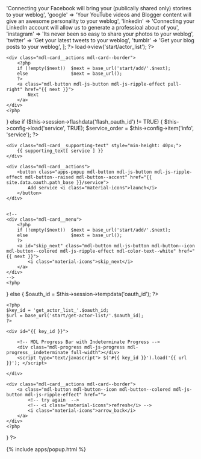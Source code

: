 ---
---

<?php
$supporting_text = [
    'facebook'  => 'Connecting your Facebook will bring your (publically shared only) storires to your weblog',
    'google'    => 'Your YouTube videos and Blogger content will give an awesome personality to your weblog',
    'linkedin'  => 'Connecting your LinkedIn account will allow us to generate a professioal about of you',
    'instagram' => 'Its never been so easy to share your photos to your weblog',
    'twitter'   => 'Get your latest tweets to your weblog',
    'tumblr'    => 'Get your blog posts to your weblog',
];
?>

<style type="text/css">
    .demo-card-square > .mdl-card__title {
        color: #fff;
        background:
            url('/assets/images/social-icon-'.$service.'-white.svg') center center no-repeat,
            url('/assets/images/stripe-v.png'),
            url('{{ site.url }}/{{ site.data.session.avatar }}') bottom center / cover;
    }
</style>

<?php
${{ site.data.oauth.path_base }} = 'action/apps/add';

if (!empty($oauth_id))
{
    $this->load->view('start/actor_list');
    ?>
    <div class="mdl-card__actions mdl-card--border">
        <?php
        if (!empty($next))  $next = base_url('start/add/'.$next);
        else                $next = base_url();
        ?>
        <a class="mdl-button mdl-js-button mdl-js-ripple-effect pull-right" href="{{ next }}">
            Next
        </a>
    </div>
    <?php
}
else if ($this->session->flashdata('flash_oauth_id') != TRUE)
{
    $this->config->load('service', TRUE);
    $service_order = $this->config->item('info', 'service');
    ?>

    <div class="mdl-card__supporting-text" style="min-height: 40px;">
        {{ supporting_text[ service ] }}
    </div>

    <div class="mdl-card__actions">
        <button class="apps-popup mdl-button mdl-js-button mdl-js-ripple-effect mdl-button--raised mdl-button--accent" href="{{ site.data.oauth.path_base }}/service">
            Add service <i class="material-icons">launch</i>
        </button>
    </div>


    <!-- 
    <div class="mdl-card__menu">
        <?php
        if (!empty($next))  $next = base_url('start/add/'.$next);
        else                $next = base_url();
        ?>
        <a id="skip_next" class="mdl-button mdl-js-button mdl-button--icon mdl-button--colored mdl-js-ripple-effect mdl-color-text--white" href="{{ next }}">
            <i class="material-icons">skip_next</i>
        </a>
    </div>
    -->
    <?php
}
else
{
    $oauth_id = $this->session->tempdata('oauth_id');
    ?>

    <?php
    $key_id = 'get_actor_list_'.$oauth_id;
    $url = base_url('start/get-actor-list/'.$oauth_id);
    ?>

    <div id="{{ key_id }}">

        <!-- MDL Progress Bar with Indeterminate Progress -->
        <div class="mdl-progress mdl-js-progress mdl-progress__indeterminate full-width"></div>
        <script type="text/javascript"> $('#{{ key_id }}').load('{{ url }}'); </script>

    </div>

    <div class="mdl-card__actions mdl-card--border">
        <a class="mdl-button mdl-button--icon mdl-button--colored mdl-js-button mdl-js-ripple-effect" href="">
            <!-- try again  -->
            <!-- <i class="material-icons">refresh</i> -->
            <i class="material-icons">arrow_back</i>
        </a>
    </div>
    <?php
}
?>

 {% include apps/popup.html %}